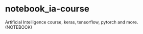 # notebook_ia-course
Artificial Intelligence course, keras, tensorflow, pytorch and more. (NOTEBOOK)


